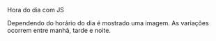 Hora do dia com JS

Dependendo do horário do dia é mostrado uma imagem. As variações ocorrem entre manhã, tarde e noite.